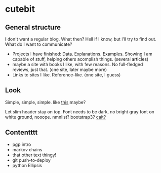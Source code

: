 # cutebit

## General structure

I don't want a regular blog. What then? Hell if I know, but I'll try to find out. What do I want to communicate?
 * Projects I have finished: Data. Explanations. Examples. Showing I am capable of stuff, helping others acomplish things. (several articles)
 * maybe a site with books I like, with few reasons. No full-fledged reviews, just that. (one site, later maybe more)
 * Links to sites I like. Reference-like. (one site, I guess)

## Look

Simple, simple, simple. like [this](http://www.southampton.ac.uk/~fangohr/blog/) maybe?

Let slim header stay on top. Font needs to be dark, no bright gray font on white ground, nooope. nmnlist? bootstrap3? [cait?](https://github.com/hdra/pelican-cait)

## Contentttt

* pgp intro
* markov chains
* that other text thingy!
* git push-to-deploy
* python Ellipsis

